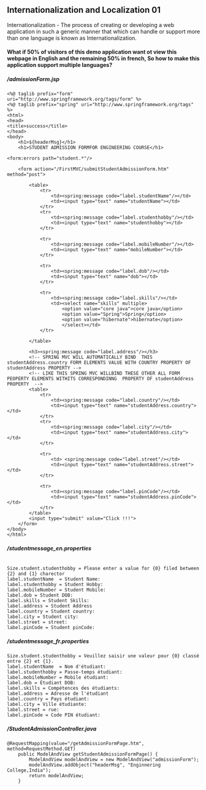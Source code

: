 ## Internationalization and Localization 01

Internationalization - The process of creating or developing a web application in such a generic manner that which can handle or support more than one language is known as Internationalization.

#### What if 50% of visitors of this demo application want ot view this webpage in English and the remaining 50% in french, So how to make this application support multiple languages?

##### /admissionForm.jsp

```
<%@ taglib prefix="form" uri="http://www.springframework.org/tags/form" %>
<%@ taglib prefix="spring" uri="http://www.springframework.org/tags" %>
<html>
<head>
<title>success</title>
</head>
<body>
	<h1>${headerMsg}</h1>
	<h1>STUDENT ADMISSION FORMFOR ENGINEERING COURSE</h1>

<form:errors path="student.*"/>

	<form action="/FirstMVC/submitStudentAdmissionForm.htm" method="post">

		<table>
			<tr>
				<td><spring:message code="label.studentName"/></td>
				<td><input type="text" name="studentName"></td>
			</tr>
			<tr>
				<td><spring:message code="label.studenthobby"/></td>
				<td><input type="text" name="studenthobby"></td>
			</tr>
			
			<tr>
				<td><spring:message code="label.mobileNumber"/></td>
				<td><input type="text" name="mobileNumber"></td>
			</tr>
			
			<tr>
				<td><spring:message code="label.dob"/></td>
				<td><input type="text" name="dob"></td>
			</tr>
			
			<tr>
				<td><spring:message code="label.skills"/></td>
				<td><select name="skills" multiple>
					<option value="core java">core java</option>
					<option value="Spring">Spring</option>
					<option value="hibernate">hibernate</option>
					</select></td>
			</tr>
			
		</table>
		
		<h3><spring:message code="label.address"/></h3>
		<!-- SPRING MVC WILL AUTOMATICALLY BIND  THIS studentAddress.country FORM ELEMENTS VALUE WITH COUNTRY PROPERTY OF studentAddress PROPERTY -->
		<!-- LIKE THIS SPRING MVC WILLBIND THESE OTHER ALL FORM PEOPERTY ELEMENTS WITHITS CORRESPONDINNG  PROPERTY OF studentAddress PROPERTY  -->
		<table>
			<tr>
				<td><spring:message code="label.country"/></td>
				<td><input type="text" name="studentAddress.country"></td>
			</tr>
			<tr>
				<td><spring:message code="label.city"/></td>
				<td><input type="text" name="studentAddress.city"></td>
			</tr>
			
			<tr>
				<td> <spring:message code="label.street"/></td>
				<td><input type="text" name="studentAddress.street"></td>
			</tr>
			
			<tr>
				<td><spring:message code="label.pinCode"/></td>
				<td><input type="text" name="studentAddress.pinCode"></td>
			</tr>	
		</table>
		<input type="submit" value="Click !!!">
	</form>
</body>
</html>

```


##### /studentmessage_en.properties

```

Size.student.studenthobby = Please enter a value for {0} filed between {2} and {1} charector
label.studentName  = Student Name:
label.studenthobby = Student Hobby:
label.mobileNumber = Student Mobile:
label.dob = Student DOB:
label.skills = Student Skills:
label.address = Student Address
label.country = Student country:
label.city = Student city:
label.street = street:
label.pinCode = Student pinCode:

```


##### /studentmessage_fr.properties

```
Size.student.studenthobby = Veuillez saisir une valeur pour {0} classé entre {2} et {1}.
label.studentName  = Nom d'étudiant:
label.studenthobby = Passe-temps étudiant:
label.mobileNumber = Mobile étudiant:
label.dob = Étudiant DOB:
label.skills = Compétences des étudiants:
label.address = Adresse de l'étudiant
label.country = Pays étudiant:
label.city = Ville étudiante:
label.street = rue:
label.pinCode = Code PIN étudiant:

```

##### /StudentAdmissionController.java

```
@RequestMapping(value="/getAdmissionFormPage.htm", method=RequestMethod.GET)
	public ModelAndView getStudentAdmissionFormPage() {
		ModelAndView modelAndView = new ModelAndView("admissionForm");
		modelAndView.addObject("headerMsg", "Enginnering College,India");
		return modelAndView;
	}
```
